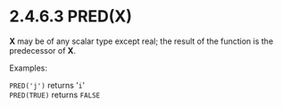 # 2.4.6.3 PRED(X)

**X** may be of any scalar type except real; the result of the function is the predecessor of **X**.

Examples:

`PRED('j')`	returns '`i`'  
`PRED(TRUE)`	returns `FALSE`
